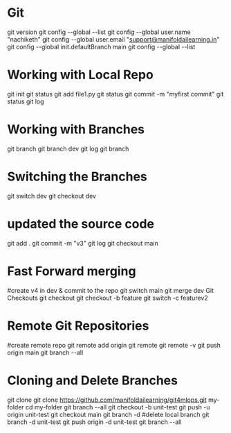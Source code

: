 # Git
git version
git config --global --list
git config --global user.name "nachiketh"
git config --global user.email "support@manifoldailearning.in"
git config --global init.defaultBranch main
git config --global --list

# Working with Local Repo
git init
git status
git add file1.py
git status
git commit -m "myfirst commit"
git status
git log

# Working with Branches
git branch
git branch dev
git log
git branch

# Switching the Branches
git switch dev
git checkout dev
# updated the source code
git add . 
git commit -m "v3"
git log
git checkout main

# Fast Forward merging
#create v4 in dev & commit to the repo
git switch main
git merge dev
Git Checkouts
git checkout <commit-hash>
git checkout -b feature
git switch -c featurev2

# Remote Git Repositories
#create remote repo
git remote add origin <url>
git remote
git remote -v
git push origin main
git branch --all

# Cloning and Delete Branches
git clone <url> <dir-name>
git clone https://github.com/manifoldailearning/git4mlops.git my-folder
cd my-folder
git branch --all
git checkout -b unit-test
git push -u origin unit-test
git checkout main
git branch -d <branch-name> #delete local branch
git branch -d unit-test
git push origin -d unit-test
git branch --all
